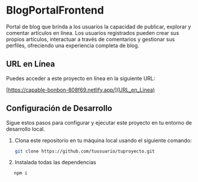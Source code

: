 # BlogPortalFrontend

Portal de blog que brinda a los usuarios la capacidad de publicar, explorar y comentar artículos en línea. Los usuarios registrados pueden crear sus propios artículos, interactuar a través de comentarios y gestionar sus perfiles, ofreciendo una experiencia completa de blog.

## URL en Línea

Puedes acceder a este proyecto en línea en la siguiente URL:

[https://capable-bonbon-808f69.netlify.app/](URL_en_Linea)

## Configuración de Desarrollo

Sigue estos pasos para configurar y ejecutar este proyecto en tu entorno de desarrollo local.

1. Clona este repositorio en tu máquina local usando el siguiente comando:

   ```bash
   git clone https://github.com/tuusuario/tuproyecto.git
   ```

2. Instalada todas las dependencias

```bash
   npm i
```
